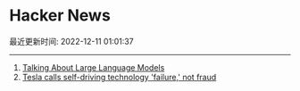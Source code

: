 # Hacker News

最近更新时间: 2022-12-11 01:01:37

--- 
1. [Talking About Large Language Models](https://arxiv.org/abs/2212.03551) 
2. [Tesla calls self-driving technology 'failure,' not fraud](https://www.latimes.com/business/story/2022-12-08/tesla-lawsuit-full-self-driving-technology-failure-not-fraud) 
